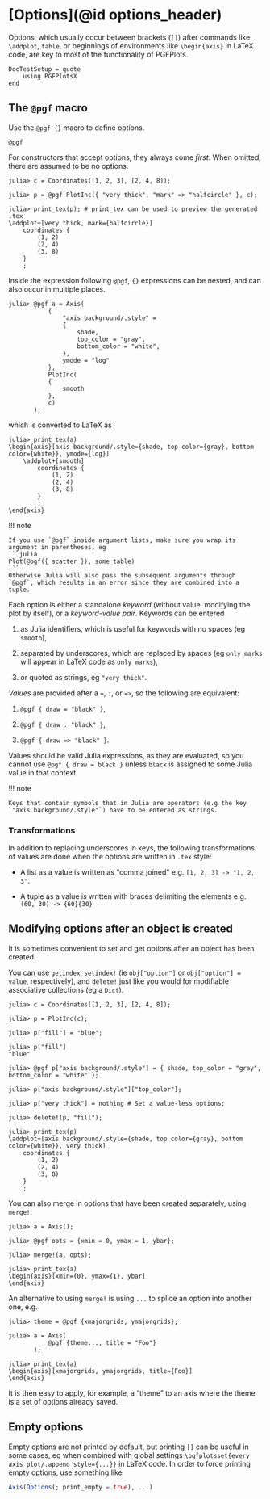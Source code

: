 # [Options](@id options_header)

Options, which usually occur between brackets (`[]`) after commands like `\addplot`, `table`, or beginnings of environments like `\begin{axis}` in LaTeX code, are key to most of the functionality of PGFPlots.

```@meta
DocTestSetup = quote
    using PGFPlotsX
end
```

## The `@pgf` macro

Use the `@pgf {}` macro to define options.

```@docs
@pgf
```

For constructors that accept options, they always come *first*. When omitted, there are assumed to be no options.

```jldoctest p1
julia> c = Coordinates([1, 2, 3], [2, 4, 8]);

julia> p = @pgf PlotInc({ "very thick", "mark" => "halfcircle" }, c);

julia> print_tex(p); # print_tex can be used to preview the generated .tex
\addplot+[very thick, mark={halfcircle}]
    coordinates {
        (1, 2)
        (2, 4)
        (3, 8)
    }
    ;
```

Inside the expression following `@pgf`, `{}` expressions can be nested, and can also occur in multiple places.

```jldoctest p1
julia> @pgf a = Axis(
           {
               "axis background/.style" =
               {
                   shade,
                   top_color = "gray",
                   bottom_color = "white",
               },
               ymode = "log"
           },
           PlotInc(
           {
               smooth
           },
           c)
       );
```

which is converted to LaTeX as

```jldoctest p1
julia> print_tex(a)
\begin{axis}[axis background/.style={shade, top color={gray}, bottom color={white}}, ymode={log}]
    \addplot+[smooth]
        coordinates {
            (1, 2)
            (2, 4)
            (3, 8)
        }
        ;
\end{axis}
```

!!! note

    If you use `@pgf` inside argument lists, make sure you wrap its argument in parentheses, eg
    ```julia
    Plot(@pgf({ scatter }), some_table)
    ```
    Otherwise Julia will also pass the subsequent arguments through `@pgf`, which results in an error since they are combined into a tuple.

Each option is either a standalone *keyword* (without value, modifying the plot by itself), or a *keyword-value pair*. Keywords can be entered

1. as Julia identifiers, which is useful for keywords with no spaces (eg `smooth`),

2. separated by underscores, which are replaced by spaces (eg `only_marks` will appear in LaTeX code as `only marks`),

3. or quoted as strings, eg `"very thick"`.

*Values* are provided after a `=`, `:`, or `=>`, so the following are equivalent:

1. `@pgf { draw = "black" }`,

2. `@pgf { draw : "black" }`,

3. `@pgf { draw => "black" }`.

Values should be valid Julia expressions, as they are evaluated, so you cannot use `@pgf { draw = black }` unless `black` is assigned to some Julia value in that context.

!!! note

    Keys that contain symbols that in Julia are operators (e.g the key `"axis background/.style"`) have to be entered as strings.

### Transformations

In addition to replacing underscores in keys, the following transformations of values are done when the options are written in `.tex` style:

* A list as a value is written as "comma joined" e.g. `[1, 2, 3] -> "1, 2, 3"`.

* A tuple as a value is written with braces delimiting the elements e.g. `(60, 30) -> {60}{30}`


## Modifying options after an object is created

It is sometimes convenient to set and get options after an object has been created.

You can use `getindex`, `setindex!` (ie `obj["option"]` or `obj["option"] = value`, respectively), and `delete!` just like you would for modifiable associative collections (eg a `Dict`).

```jldoctest
julia> c = Coordinates([1, 2, 3], [2, 4, 8]);

julia> p = PlotInc(c);

julia> p["fill"] = "blue";

julia> p["fill"]
"blue"

julia> @pgf p["axis background/.style"] = { shade, top_color = "gray", bottom_color = "white" };

julia> p["axis background/.style"]["top_color"];

julia> p["very thick"] = nothing # Set a value-less options;

julia> delete!(p, "fill");

julia> print_tex(p)
\addplot+[axis background/.style={shade, top color={gray}, bottom color={white}}, very thick]
    coordinates {
        (1, 2)
        (2, 4)
        (3, 8)
    }
    ;
```

You can also merge in options that have been created separately, using `merge!`:

```jldoctest
julia> a = Axis();

julia> @pgf opts = {xmin = 0, ymax = 1, ybar};

julia> merge!(a, opts);

julia> print_tex(a)
\begin{axis}[xmin={0}, ymax={1}, ybar]
\end{axis}
```

An alternative to using `merge!` is using  `...` to splice an option into another one, e.g.

```jldoctest
julia> theme = @pgf {xmajorgrids, ymajorgrids};

julia> a = Axis(
           @pgf {theme..., title = "Foo"}
       );

julia> print_tex(a)
\begin{axis}[xmajorgrids, ymajorgrids, title={Foo}]
\end{axis}
```

It is then easy to apply, for example, a “theme” to an axis where the theme is a set of options already saved.

## Empty options

Empty options are not printed by default, but printing `[]` can be useful in some cases, eg when combined with global settings `\pgfplotsset{every axis plot/.append style={...}}` in LaTeX code. In order to force printing empty options, use something like

```julia
Axis(Options(; print_empty = true), ...)
```
